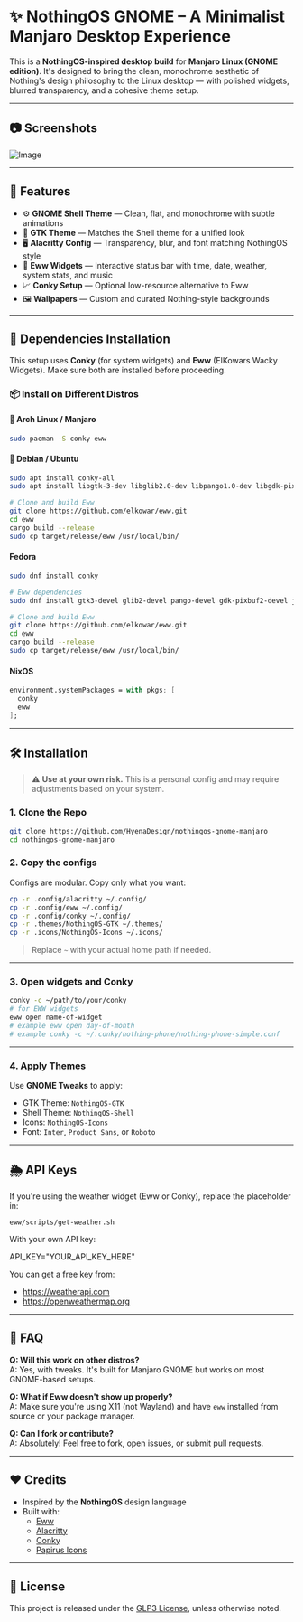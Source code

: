# ✨ NothingOS GNOME – A Minimalist Manjaro Desktop Experience

This is a **NothingOS-inspired desktop build** for **Manjaro Linux (GNOME edition)**. It's designed to bring the clean, monochrome aesthetic of Nothing's design philosophy to the Linux desktop — with polished widgets, blurred transparency, and a cohesive theme setup.

---

## 📷 Screenshots

![Image](https://github.com/user-attachments/assets/e5b12125-3ab4-4e47-b541-66a3e3929132)

---

## 🚀 Features

- ⚙️ **GNOME Shell Theme** — Clean, flat, and monochrome with subtle animations  
- 🎨 **GTK Theme** — Matches the Shell theme for a unified look  
- 🖥 **Alacritty Config** — Transparency, blur, and font matching NothingOS style  
- 🧱 **Eww Widgets** — Interactive status bar with time, date, weather, system stats, and music  
- 📈 **Conky Setup** — Optional low-resource alternative to Eww    
- 🖼 **Wallpapers** — Custom and curated Nothing-style backgrounds  

---
## 🧰 Dependencies Installation

This setup uses **Conky** (for system widgets) and **Eww** (ElKowars Wacky Widgets). Make sure both are installed before proceeding.

### 📦 Install on Different Distros

#### 🔹 Arch Linux / Manjaro
```bash
sudo pacman -S conky eww
```
#### 🔹 Debian / Ubuntu
```bash
sudo apt install conky-all
sudo apt install libgtk-3-dev libglib2.0-dev libpango1.0-dev libgdk-pixbuf2.0-dev libjson-glib-dev rustc cargo git

# Clone and build Eww
git clone https://github.com/elkowar/eww.git
cd eww
cargo build --release
sudo cp target/release/eww /usr/local/bin/
```
#### Fedora
```bash
sudo dnf install conky

# Eww dependencies
sudo dnf install gtk3-devel glib2-devel pango-devel gdk-pixbuf2-devel json-glib-devel rust cargo git

# Clone and build Eww
git clone https://github.com/elkowar/eww.git
cd eww
cargo build --release
sudo cp target/release/eww /usr/local/bin/
```
#### NixOS
```nix
environment.systemPackages = with pkgs; [
  conky
  eww
];
```
---

## 🛠 Installation

> ⚠️ **Use at your own risk.** This is a personal config and may require adjustments based on your system.

### 1. Clone the Repo

```bash
git clone https://github.com/HyenaDesign/nothingos-gnome-manjaro
cd nothingos-gnome-manjaro
```
### 2. Copy the configs

Configs are modular. Copy only what you want:

```bash
cp -r .config/alacritty ~/.config/
cp -r .config/eww ~/.config/
cp -r .config/conky ~/.config/
cp -r .themes/NothingOS-GTK ~/.themes/
cp -r .icons/NothingOS-Icons ~/.icons/
```
> Replace `~` with your actual home path if needed.
---
### 3. Open widgets and Conky
```bash
conky -c ~/path/to/your/conky
# for EWW widgets
eww open name-of-widget
# example eww open day-of-month
# example conky -c ~/.conky/nothing-phone/nothing-phone-simple.conf
```
---
### 4. Apply Themes

Use **GNOME Tweaks** to apply:

- GTK Theme: `NothingOS-GTK`  
- Shell Theme: `NothingOS-Shell`  
- Icons: `NothingOS-Icons`  
- Font: `Inter`, `Product Sans`, or `Roboto`  

---

## 🌦 API Keys

If you're using the weather widget (Eww or Conky), replace the placeholder in:

`eww/scripts/get-weather.sh`

With your own API key:

API_KEY="YOUR_API_KEY_HERE"


You can get a free key from:
- https://weatherapi.com  
- https://openweathermap.org  

---

## 🙋 FAQ

**Q: Will this work on other distros?**  
A: Yes, with tweaks. It's built for Manjaro GNOME but works on most GNOME-based setups.

**Q: What if Eww doesn't show up properly?**  
A: Make sure you're using X11 (not Wayland) and have `eww` installed from source or your package manager.

**Q: Can I fork or contribute?**  
A: Absolutely! Feel free to fork, open issues, or submit pull requests.

---

## ❤️ Credits

- Inspired by the **NothingOS** design language  
- Built with:  
  - [Eww](https://github.com/elkowar/eww)  
  - [Alacritty](https://github.com/alacritty/alacritty)  
  - [Conky](https://github.com/brndnmtthws/conky)  
  - [Papirus Icons](https://github.com/PapirusDevelopmentTeam)  

---

## 📢 License

This project is released under the [GLP3 License](LICENSE), unless otherwise noted.
